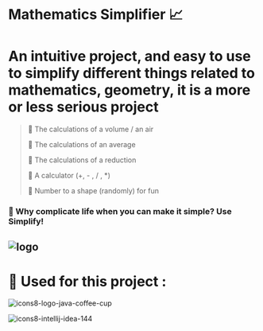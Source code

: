 ﻿# Mathematics Simplifier 📈
 
# An intuitive project, and easy to use to simplify different things related to mathematics, geometry, it is a more or less serious project
> 🔹 The calculations of a volume / an air 
>
> 🔹 The calculations of an average 
>
> 🔹 The calculations of a reduction 
>
> 🔹 A calculator (+, - , / , *)
>
> 🔹 Number to a shape (randomly) for fun

### 🌴 Why complicate life when you can make it simple? Use Simplify!

![logo](https://user-images.githubusercontent.com/47704223/128952330-d92597d7-9cda-498a-8bd8-eca54de89661.png)
---
# 🔨 Used for this project  :

![icons8-logo-java-coffee-cup](https://user-images.githubusercontent.com/47704223/128952567-bc018c34-768b-44af-b16d-def0185659cc.gif)

![icons8-intellij-idea-144](https://user-images.githubusercontent.com/47704223/128952644-4a609472-85f2-480a-8316-546e9bd47300.png)


